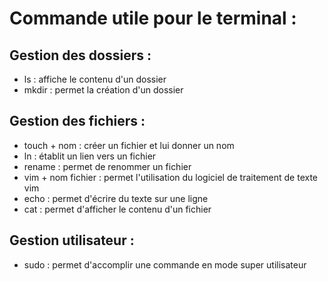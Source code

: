 # Commande utile pour le terminal :

## Gestion des dossiers :

* ls : affiche le contenu d'un dossier
* mkdir : permet la création d'un dossier

## Gestion des fichiers :

* touch + nom : créer un fichier et lui donner un nom
* ln : établit un lien vers un fichier
* rename : permet de renommer un fichier
* vim + nom fichier : permet l'utilisation du logiciel de traitement de texte vim
* echo : permet d'écrire du texte sur une ligne
* cat : permet d'afficher le contenu d'un fichier

## Gestion utilisateur :

* sudo : permet d'accomplir une commande en mode super utilisateur
